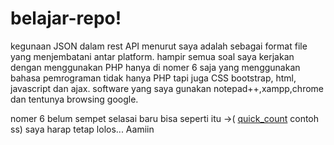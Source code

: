 # belajar-repo!
 kegunaan JSON dalam rest API menurut saya adalah sebagai format file yang menjembatani antar platform.
 hampir semua soal saya kerjakan dengan menggunakan PHP hanya di nomer 6 saja yang menggunakan bahasa pemrograman tidak hanya PHP tapi juga CSS bootstrap, html, javascript dan ajax.
 software yang saya gunakan notepad++,xampp,chrome dan tentunya browsing google.

 nomer 6 belum sempet selasai baru bisa seperti itu ->(
[quick_count](https://user-images.githubusercontent.com/50242300/57179644-2a9def80-6eaa-11e9-8919-e74212c10255.png)
contoh ss)
saya harap tetap lolos...
Aamiin
